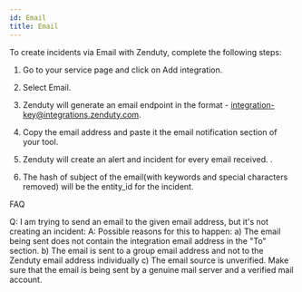 ```yaml
---
id: Email
title: Email
---
```

To create incidents via Email with Zenduty, complete the following steps:

1. Go to your service page and click on Add integration.

2. Select Email.

3. Zenduty will generate an email endpoint in the format - integration-key@integrations.zenduty.com.

4. Copy the email address and paste it the email notification section of your tool.

5. Zenduty will create an alert and incident for every email received.
.
6. The hash of subject of the email(with keywords and special characters removed) will be the entity_id for the incident.


FAQ

Q: I am trying to send an email to the given email address, but it's not creating an incident:
A: Possible reasons for this to happen:
a) The email being sent does not contain the integration email address in the "To" section.
b) The email is sent to a group email address and not to the Zenduty email address individually
c) The email source is unverified. Make sure that the email is being sent by a genuine mail server and a verified mail account.
